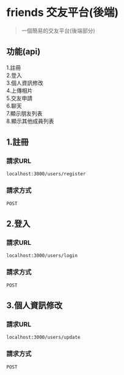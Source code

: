 # friends 交友平台(後端)

> 一個簡易的交友平台(後端部分)

## 功能(api)
1.註冊  
2.登入  
3.個人資訊修改  
4.上傳相片  
5.交友申請  
6.聊天    
7.顯示朋友列表  
8.顯示其他成員列表  


## 1.註冊

### 請求URL
```
localhost:3000/users/register
```
### 請求方式
```
POST
```
## 2.登入

### 請求URL
```
localhost:3000/users/login
```
### 請求方式
```
POST
```

## 3.個人資訊修改 

### 請求URL
```
localhost:3000/users/update
```
### 請求方式
```
POST
```
  
  
